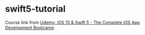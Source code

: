# swift5-tutorial

Course link from [Udemy: iOS 13 & Swift 5 - The Complete iOS App Development Bootcamp](https://www.udemy.com/course/ios-13-app-development-bootcamp/)

